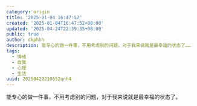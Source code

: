 ```yaml
---
category: origin
title: '2025-01-04 16:47:52'
created: '2025-01-04T16:47:52+08:00'
updated: '2025-04-24T22:39:35+08:00'
public: true
author: dkphhh
description: 能专心的做一件事，不用考虑别的问题，对于我来说就是最幸福的状态了……
tags:
  - 情绪
  - 自我
  - 心理
  - 生活
uuid: 20250420210652qnh4
---
```


能专心的做一件事，不用考虑别的问题，对于我来说就是最幸福的状态了。
